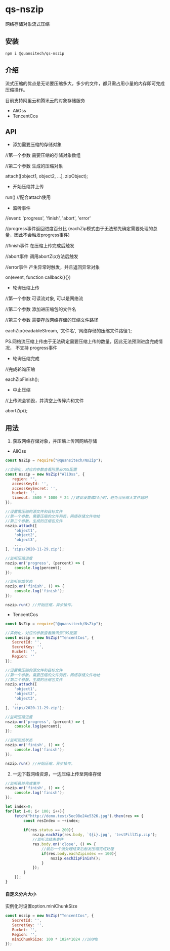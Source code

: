 # qs-nszip
网络存储对象流式压缩

## 安装
```node
npm i @quansitech/qs-nszip
```

## 介绍
流式压缩的优点是无论要压缩多大，多少的文件，都只需占用小量的内存即可完成压缩操作。

目前支持阿里云和腾讯云的对象存储服务
+ AliOss
+ TencentCos

## API
+ 添加需要压缩的存储对象

//第一个参数 需要压缩的存储对象数组

//第二个参数 生成的压缩对象

attach([object1, object2, ...], zipObject);


+ 开始压缩并上传

run() //配合attach使用

+ 监听事件

//event: 'progress', 'finish', 'abort', 'error'

//progress事件返回进度百分比 (eachZip模式由于无法预先确定需要处理的总量，因此不会触发progress事件)

//finish事件 在压缩上传完成后触发

//abort事件 调用abortZip方法后触发

//error事件 产生异常时触发，并且返回异常对象

on(event, function callback(){})

+ 轮询压缩上传

//第一个参数 可读流对象, 可以是网络流

//第二个参数 添加进压缩包的文件名

//第三个参数 需要存放网络存储的压缩文件路径

eachZip(readableStream, '文件名', '网络存储的压缩文件路径');

 PS.网络流压缩上传由于无法确定需要压缩上传的数量，因此无法预测进度完成情况， 不支持 progress事件

+ 轮询压缩完成

//完成轮询压缩

eachZipFinish();

+ 中止压缩

//上传流会销毁，并清空上传碎片和文件

abortZip();


## 用法

1. 获取网络存储对象，并压缩上传回网络存储
+ AliOss
```javascript
const NsZip = require("@quansitech/NsZip");

//实例化，对应的参数查看阿里云OSS配置
const nszip = new NsZip("AliOss", {
   region: "",
   accessKeyId: '',
   accessKeySecret: '',
   bucket: '',
   timeout: 3600 * 1000 * 24 //建议设置成24小时，避免当压缩大文件超时
});

//设置需压缩的源文件和目标文件
//第一个参数，需要压缩的文件列表，网络存储文件地址
//第二个参数，生成的压缩包文件
nszip.attach([
    'object1',
    'object2',
    'object3',
    ...
], 'zips/2020-11-29.zip');

//监听压缩进度
nszip.on('progress', (percent) => {
    console.log(percent);
});

//监听完成状态
nszip.on('finish', () => {
    console.log('finish');
});

nszip.run() //开始压缩，异步操作。
```

+ TencentCos
```javascript
const NsZip = require("@quansitech/NsZip");

//实例化，对应的参数查看腾讯云COS配置
const nszip = new NsZip("TencentCos", {
   SecretId: '',
   SecretKey: '',
   Bucket: '',
   Region: ''
});

//设置需压缩的源文件和目标文件
//第一个参数，需要压缩的文件列表，网络存储文件地址
//第二个参数，生成的压缩包文件
nszip.attach([
    'object1',
    'object2',
    'object3',
    ...
], 'zips/2020-11-29.zip');

//监听压缩进度
nszip.on('progress', (percent) => {
    console.log(percent);
});

//监听完成状态
nszip.on('finish', () => {
    console.log('finish');
});

nszip.run() //开始压缩，异步操作。
```

2. 一边下载网络资源，一边压缩上传至网络存储
```javascript
//监听最终完成事件
nszip.on('finish', () => {
    console.log('finish');
});

let index=0;
for(let i=0; i< 100; i++){
    fetch("http://demo.test/5ec98e24e5326.jpg").then(res => {
        const resIndex = ++index;
        
        if(res.status == 200){
            nszip.eachZip(res.body, `${i}.jpg`, 'testFillZip.zip');
            //监听流结束事件
            res.body.on('close', () => {
                //最后一个流处理结束后触发压缩完成处理
                if(res.body.eachZipindex == 100){
                    nszip.eachZipFinish();
                }
            });
        }
    });
}
```


#### 自定义分片大小

实例化时设置option.miniChunkSize

```javascript
const nszip = new NsZip("TencentCos", {
   SecretId: '',
   SecretKey: '',
   Bucket: '',
   Region: '',
   miniChunkSize: 100 * 1024*1024 //100Mb
});
```